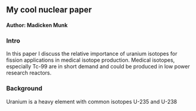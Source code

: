 ## My cool nuclear paper 
#### Author: Madicken Munk

### Intro

In this paper I discuss the relative importance of uranium isotopes for fission applications in medical isotope production. Medical isotopes, especially Tc-99 are in short demand and could be produced in low power research reactors. 

### Background 
Uranium is a heavy element with common isotopes U-235 and U-238
